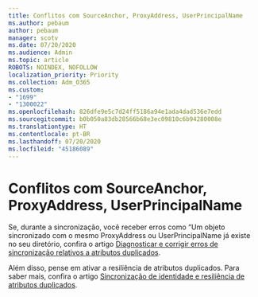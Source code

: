 ```yaml
---
title: Conflitos com SourceAnchor, ProxyAddress, UserPrincipalName
ms.author: pebaum
author: pebaum
manager: scotv
ms.date: 07/20/2020
ms.audience: Admin
ms.topic: article
ROBOTS: NOINDEX, NOFOLLOW
localization_priority: Priority
ms.collection: Adm_O365
ms.custom:
- "1699"
- "1300022"
ms.openlocfilehash: 826dfe9e5c7d24ff5186a94e1ada4dad536e7edd
ms.sourcegitcommit: b0b050a83db28566b68e3ec09810c6b94280008e
ms.translationtype: HT
ms.contentlocale: pt-BR
ms.lasthandoff: 07/20/2020
ms.locfileid: "45186089"
---
```

# <a name="conflicts-with-sourceanchor-proxyaddress-userprincipalname"></a>Conflitos com SourceAnchor, ProxyAddress, UserPrincipalName

Se, durante a sincronização, você receber erros como “Um objeto sincronizado com o mesmo ProxyAddress ou UserPrincipalName já existe no seu diretório, confira o artigo [Diagnosticar e corrigir erros de sincronização relativos a atributos duplicados](https://docs.microsoft.com/azure/active-directory/hybrid/how-to-connect-health-diagnose-sync-errors).

Além disso, pense em ativar a resiliência de atributos duplicados. Para saber mais, confira o artigo [Sincronização de identidade e resiliência de atributos duplicados](https://aka.ms/duplicateattributeresiliency).